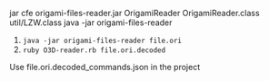 jar cfe origami-files-reader.jar OrigamiReader OrigamiReader.class util/LZW.class
java -jar origami-files-reader <file>


1. `java -jar origami-files-reader file.ori`
2. `ruby O3D-reader.rb file.ori.decoded`

Use file.ori.decoded_commands.json in the project